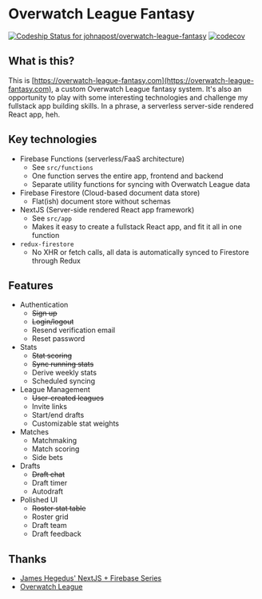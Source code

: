 # Overwatch League Fantasy
[![Codeship Status for johnapost/overwatch-league-fantasy](https://app.codeship.com/projects/8d11a130-d898-0136-0ad9-0ac09399d815/status?branch=master)](https://app.codeship.com/projects/317223)
[![codecov](https://codecov.io/gh/johnapost/overwatch-league-fantasy/branch/develop/graph/badge.svg)](https://codecov.io/gh/johnapost/overwatch-league-fantasy)

## What is this?
This is [https://overwatch-league-fantasy.com](https://overwatch-league-fantasy.com), a custom Overwatch League fantasy system. It's also an opportunity to play with some interesting technologies and challenge my fullstack app building skills. In a phrase, a serverless server-side rendered React app, heh.

## Key technologies
* Firebase Functions (serverless/FaaS architecture)
  * See `src/functions`
  * One function serves the entire app, frontend and backend
  * Separate utility functions for syncing with Overwatch League data
* Firebase Firestore (Cloud-based document data store)
  * Flat(ish) document store without schemas
* NextJS (Server-side rendered React app framework)
  * See `src/app`
  * Makes it easy to create a fullstack React app, and fit it all in one function
* `redux-firestore`
  * No XHR or fetch calls, all data is automatically synced to Firestore through Redux

## Features
* Authentication
  * ~~Sign up~~
  * ~~Login/logout~~
  * Resend verification email
  * Reset password
* Stats
  * ~~Stat scoring~~
  * ~~Sync running stats~~
  * Derive weekly stats
  * Scheduled syncing
* League Management
  * ~~User-created leagues~~
  * Invite links
  * Start/end drafts
  * Customizable stat weights
* Matches
  * Matchmaking
  * Match scoring
  * Side bets
* Drafts
  * ~~Draft chat~~
  * Draft timer
  * Autodraft
* Polished UI
  * ~~Roster stat table~~
  * Roster grid
  * Draft team
  * Draft feedback

## Thanks
* [James Hegedus' NextJS + Firebase Series](https://codeburst.io/next-js-on-cloud-functions-for-firebase-with-firebase-hosting-7911465298f2)
* [Overwatch League](https://overwatchleague.com)
